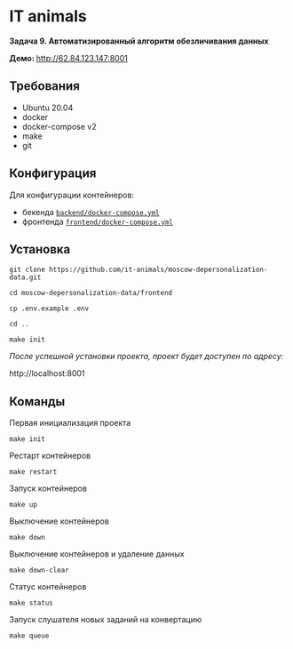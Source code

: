 # IT animals

<b>Задача 9. Автоматизированный алгоритм обезличивания данных</b>

<b>Демо: </b> http://62.84.123.147:8001

## Требования

- Ubuntu 20.04
- docker
- docker-compose v2
- make
- git

## Конфигурация

Для конфигурации контейнеров:
- бекенда [`backend/docker-compose.yml`](./backend/docker-compose.yml)
- фронтенда [`frontend/docker-compose.yml`](./frontend/docker-compose.yml)

## Установка

```shell
git clone https://github.com/it-animals/moscow-depersonalization-data.git
```

```shell
cd moscow-depersonalization-data/frontend
```

```shell
cp .env.example .env
```

```shell
cd ..
```

```shell
make init
```

<i>После успешной установки проекта, проект будет доступен по адресу:</i>

http://localhost:8001

## Команды

Первая инициализация проекта
```shell
make init
```

Рестарт контейнеров
```shell
make restart
```

Запуск контейнеров
```shell
make up
```

Выключение контейнеров
```shell
make down
```

Выключение контейнеров и удаление данных
```shell
make down-clear
```

Статус контейнеров
```shell
make status
```

Запуск слушателя новых заданий на конвертацию
```shell
make queue
```